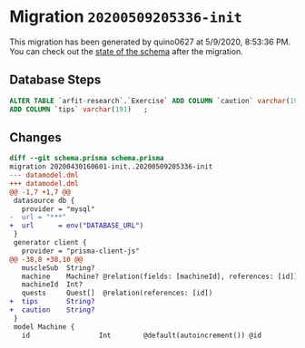 # Migration `20200509205336-init`

This migration has been generated by quino0627 at 5/9/2020, 8:53:36 PM.
You can check out the [state of the schema](./schema.prisma) after the migration.

## Database Steps

```sql
ALTER TABLE `arfit-research`.`Exercise` ADD COLUMN `caution` varchar(191)   ,
ADD COLUMN `tips` varchar(191)   ;
```

## Changes

```diff
diff --git schema.prisma schema.prisma
migration 20200430160601-init..20200509205336-init
--- datamodel.dml
+++ datamodel.dml
@@ -1,7 +1,7 @@
 datasource db {
   provider = "mysql"
-  url = "***"
+  url      = env("DATABASE_URL")
 }
 generator client {
   provider = "prisma-client-js"
@@ -38,8 +38,10 @@
   muscleSub  String?
   machine    Machine? @relation(fields: [machineId], references: [id])
   machineId  Int?
   quests     Quest[]  @relation(references: [id])
+  tips       String?
+  caution    String?
 }
 model Machine {
   id                 Int        @default(autoincrement()) @id
```


